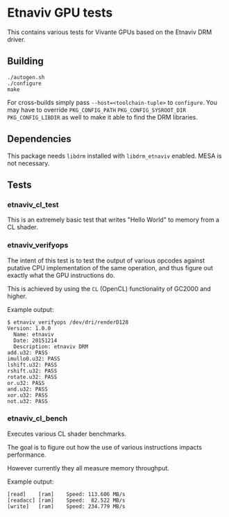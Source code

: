 Etnaviv GPU tests
===================

This contains various tests for Vivante GPUs based on the Etnaviv DRM driver.

Building
-----------

    ./autogen.sh
    ./configure
    make

For cross-builds simply pass `--host=<toolchain-tuple>` to `configure`. You may
have to override `PKG_CONFIG_PATH` `PKG_CONFIG_SYSROOT_DIR` `PKG_CONFIG_LIBDIR`
as well to make it able to find the DRM libraries.

Dependencies
-------------

This package needs `libdrm` installed with `libdrm_etnaviv` enabled. MESA is
not necessary.

Tests
------

### etnaviv_cl_test

This is an extremely basic test that writes "Hello World" to memory
from a CL shader.

### etnaviv_verifyops 

The intent of this test is to test the output of various opcodes against
putative CPU implementation of the same operation, and thus figure out exactly
what the GPU instructions do.

This is achieved by using the `CL` (OpenCL) functionality of GC2000 and higher.

Example output:

    $ etnaviv_verifyops /dev/dri/renderD128
    Version: 1.0.0
      Name: etnaviv
      Date: 20151214
      Description: etnaviv DRM
    add.u32: PASS
    imullo0.u32: PASS
    lshift.u32: PASS
    rshift.u32: PASS
    rotate.u32: PASS
    or.u32: PASS
    and.u32: PASS
    xor.u32: PASS
    not.u32: PASS

### etnaviv_cl_bench

Executes various CL shader benchmarks.

The goal is to figure out how the use of various instructions impacts
performance.

However currently they all measure memory throughput.

Example output:

    [read]    [ram]    Speed: 113.606 MB/s
    [readacc] [ram]    Speed:  82.522 MB/s
    [write]   [ram]    Speed: 234.779 MB/s

